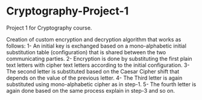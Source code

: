 # Cryptography-Project-1
Project 1 for Cryptography course.

Creation of custom encryption and decryption algorithm that works as follows:
1- An initial key is exchanged based on a mono-alphabetic initial substitution table (configuration) that is shared between the two communicating parties.
2- Encryption is done by substituting the first plain text letters with cipher text letters according to the initial configuration.
3- The second letter is substituted based on the Caesar Cipher shift that depends on the value of the previous letter.
4- The Third letter is again substituted using mono-alphabetic cipher as in step-1.
5- The fourth letter is again done based on the same process explain in step-3 and so on.
